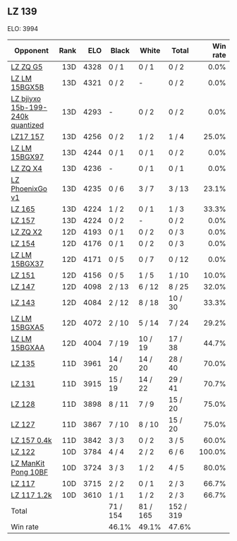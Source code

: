 ## LZ 139 ##

ELO: 3994

Opponent | Rank | ELO | Black | White | Total | Win rate
---------|-----:|----:|-------|-------|-------|-------:
[LZ ZQ G5](LZ%20ZQ%20G5.md) | 13D | 4328 | 0 / 1 | 0 / 1 | 0 / 2 | 0.0%
[LZ LM 15BGX5B](LZ%20LM%2015BGX5B.md) | 13D | 4321 | 0 / 2 | - | 0 / 2 | 0.0%
[LZ bjiyxo 15b-199-240k quantized](LZ%20bjiyxo%2015b-199-240k%20quantized.md) | 13D | 4293 | - | 0 / 2 | 0 / 2 | 0.0%
[LZ17 157](LZ17%20157.md) | 13D | 4256 | 0 / 2 | 1 / 2 | 1 / 4 | 25.0%
[LZ LM 15BGX97](LZ%20LM%2015BGX97.md) | 13D | 4244 | 0 / 1 | 0 / 1 | 0 / 2 | 0.0%
[LZ ZQ X4](LZ%20ZQ%20X4.md) | 13D | 4236 | - | 0 / 1 | 0 / 1 | 0.0%
[LZ PhoenixGo v1](LZ%20PhoenixGo%20v1.md) | 13D | 4235 | 0 / 6 | 3 / 7 | 3 / 13 | 23.1%
[LZ 165](LZ%20165.md) | 13D | 4224 | 1 / 2 | 0 / 1 | 1 / 3 | 33.3%
[LZ 157](LZ%20157.md) | 13D | 4224 | 0 / 2 | - | 0 / 2 | 0.0%
[LZ ZQ X2](LZ%20ZQ%20X2.md) | 12D | 4193 | 0 / 1 | 0 / 2 | 0 / 3 | 0.0%
[LZ 154](LZ%20154.md) | 12D | 4176 | 0 / 1 | 0 / 2 | 0 / 3 | 0.0%
[LZ LM 15BGX37](LZ%20LM%2015BGX37.md) | 12D | 4171 | 0 / 5 | 0 / 7 | 0 / 12 | 0.0%
[LZ 151](LZ%20151.md) | 12D | 4156 | 0 / 5 | 1 / 5 | 1 / 10 | 10.0%
[LZ 147](LZ%20147.md) | 12D | 4098 | 2 / 13 | 6 / 12 | 8 / 25 | 32.0%
[LZ 143](LZ%20143.md) | 12D | 4084 | 2 / 12 | 8 / 18 | 10 / 30 | 33.3%
[LZ LM 15BGXA5](LZ%20LM%2015BGXA5.md) | 12D | 4072 | 2 / 10 | 5 / 14 | 7 / 24 | 29.2%
[LZ LM 15BGXAA](LZ%20LM%2015BGXAA.md) | 12D | 4004 | 7 / 19 | 10 / 19 | 17 / 38 | 44.7%
[LZ 135](LZ%20135.md) | 11D | 3961 | 14 / 20 | 14 / 20 | 28 / 40 | 70.0%
[LZ 131](LZ%20131.md) | 11D | 3915 | 15 / 19 | 14 / 22 | 29 / 41 | 70.7%
[LZ 128](LZ%20128.md) | 11D | 3898 | 8 / 11 | 7 / 9 | 15 / 20 | 75.0%
[LZ 127](LZ%20127.md) | 11D | 3867 | 7 / 10 | 8 / 10 | 15 / 20 | 75.0%
[LZ 157 0.4k](LZ%20157%200.4k.md) | 11D | 3842 | 3 / 3 | 0 / 2 | 3 / 5 | 60.0%
[LZ 122](LZ%20122.md) | 10D | 3784 | 4 / 4 | 2 / 2 | 6 / 6 | 100.0%
[LZ ManKit Pong 10BF](LZ%20ManKit%20Pong%2010BF.md) | 10D | 3724 | 3 / 3 | 1 / 2 | 4 / 5 | 80.0%
[LZ 117](LZ%20117.md) | 10D | 3715 | 2 / 2 | 0 / 1 | 2 / 3 | 66.7%
[LZ 117 1.2k](LZ%20117%201.2k.md) | 10D | 3610 | 1 / 1 | 1 / 2 | 2 / 3 | 66.7%
Total | | | 71 / 154 | 81 / 165 | 152 / 319 | 
Win rate| | | 46.1% | 49.1% | 47.6% | 
